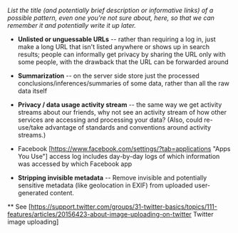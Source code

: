 _List the title (and potentially brief description or informative links) of a possible pattern, even one you're not sure about, here, so that we can remember it and potentially write it up later._

* **Unlisted or unguessable URLs** -- rather than requiring a log in, just make a long URL that isn't listed anywhere or shows up in search results; people can informally get privacy by sharing the URL only with some people, with the drawback that the URL can be forwarded around

* **Summarization** -- on the server side store just the processed conclusions/inferences/summaries of some data, rather than all the raw data itself

* **Privacy / data usage activity stream** -- the same way we get activity streams about our friends, why not see an activity stream of how other services are accessing and processing your data? (Also, could re-use/take advantage of standards and conventions around activity streams.)

 * Facebook [https://www.facebook.com/settings/?tab=applications "Apps You Use"] access log includes day-by-day logs of which information was accessed by which Facebook app

* **Stripping invisible metadata** -- Remove invisible and potentially sensitive metadata (like geolocation in EXIF) from uploaded user-generated content.

** See [https://support.twitter.com/groups/31-twitter-basics/topics/111-features/articles/20156423-about-image-uploading-on-twitter Twitter image uploading]

